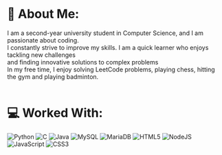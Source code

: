 # 💫 About Me:
I am a second-year university student in Computer Science, and I am passionate about coding. <br>I constantly strive to improve my skills. I am a quick learner who enjoys tackling new challenges<br> and finding innovative solutions to complex problems<br>In my free time, I enjoy solving LeetCode problems, playing chess, hitting the gym and playing badminton. <br><br>


# 💻 Worked With:
![Python](https://img.shields.io/badge/python-3670A0?style=flat&logo=python&logoColor=ffdd54) ![C](https://img.shields.io/badge/c-%2300599C.svg?style=flat&logo=c&logoColor=white) ![Java](https://img.shields.io/badge/java-%23ED8B00.svg?style=flat&logo=java&logoColor=white) ![MySQL](https://img.shields.io/badge/mysql-%2300f.svg?style=flat&logo=mysql&logoColor=white) ![MariaDB](https://img.shields.io/badge/MariaDB-003545?style=flat&logo=mariadb&logoColor=white) ![HTML5](https://img.shields.io/badge/html5-%23E34F26.svg?style=flat&logo=html5&logoColor=white) ![NodeJS](https://img.shields.io/badge/node.js-6DA55F?style=flat&logo=node.js&logoColor=white) ![JavaScript](https://img.shields.io/badge/javascript-%23323330.svg?style=flat&logo=javascript&logoColor=%23F7DF1E) ![CSS3](https://img.shields.io/badge/css3-%231572B6.svg?style=flat&logo=css3&logoColor=white)
<!-- # 📊 GitHub Stats:
![](https://github-readme-stats.vercel.app/api?username=Patson22&theme=dark&hide_border=true&include_all_commits=false&count_private=false)<br/>
![](https://github-readme-streak-stats.herokuapp.com/?user=Patson22&theme=dark&hide_border=true)<br/>
![](https://github-readme-stats.vercel.app/api/top-langs/?username=Patson22&theme=dark&hide_border=true&include_all_commits=false&count_private=false&layout=compact) -->


